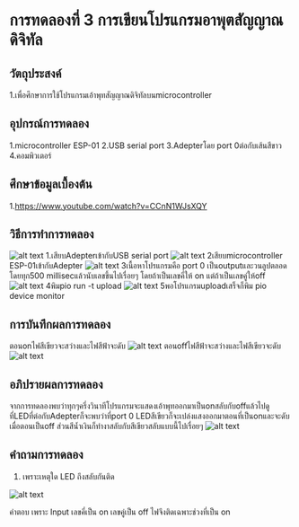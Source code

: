 # การทดลองที่ 3 การเขียนโปรแกรมอาพุตสัญญาณดิจิทัล

## วัตถุประสงค์
1.เพื่อศึกษาการใช้โปรแกรมเอ้าพุทสัญญาณดิจิทัลบนmicrocontroller

## อุปกรณ์การทดลอง
1.microcontroller ESP-01
2.USB serial port
3.Adepterโดย port 0ต่อกับเส้นสีขาว
4.คอมพิวเตอร์

## ศึกษาข้อมูลเบื้องต้น
1.https://www.youtube.com/watch?v=CCnN1WJsXQY
## วิธีการทำการทดลอง
![alt text](https://cdn.discordapp.com/attachments/337849529179308033/823923037723426836/unknown.png)
1.เสียบAdepterเข้ากับUSB serial port
![alt text](https://cdn.discordapp.com/attachments/337849529179308033/823923153708908584/unknown.png)
2เสียบmicrocontroller ESP-01เข้ากับAdepter
![alt text](https://cdn.discordapp.com/attachments/337849529179308033/823923252144504842/unknown.png)
3เนื้อหาโปรแกรมคือ port 0 เป็นoutputและวนลูปตลอดโดยทุก500 millisecแล้วนับเลขขึ้นไปเรื่อยๆ โดยถ้าเป็นเลขคี่ให้ on แต่ถ้าเป็นเลขคู่ให้off
![alt text](https://cdn.discordapp.com/attachments/337849529179308033/823923353546522673/unknown.png)
4พิมpio run -t upload
![alt text](https://cdn.discordapp.com/attachments/337849529179308033/823923483230732298/unknown.png)
5พอโปรแกรมuploadเสร็จก็พิม pio device monitor

## การบันทึกผลการทดลอง
ตอนonไฟสีเขียวจะสว่างและไฟสีฟ้าจะดับ
![alt text](https://cdn.discordapp.com/attachments/823924425152921641/823925611500011570/unknown.png)
ตอนoffไฟสีฟ้าจะสว่างและไฟสีเขียวจะดับ
![alt text](https://cdn.discordapp.com/attachments/823924425152921641/823924908979126292/unknown.png)

## อภิปรายผลการทดลอง
จากการทดลองพบว่าทุกๆครึ่งวินาทีโปรแกรมจะแสดงเอ้าพุทออกมาเป็นonสลับกับoffแล้วไปดูที่LEDที่ต่อกับAdepterก็จะพบว่าที่port 0 LEDสีเขียวก็จะเปล่งแสงออกมาตอนที่เป็นonและจะดับเมื่อตอนเป็นoff ส่วนสีน้ำเงินก็ทำงาสลับกับสีเขียวสลับแบบนี้ไปเรื่อยๆ
![alt text](https://cdn.discordapp.com/attachments/823924425152921641/823924908979126292/unknown.png)

## คำถามการทดลอง
1. เพราะเหตุใด LED ถึงสลับกันติด

![alt text](https://cdn.discordapp.com/attachments/823924425152921641/823925611500011570/unknown.png)

คำตอบ เพราะ Input เลขคี่เป็น on เลขคู่เป็น off ไฟจึงติดเฉพาะช่วงที่เป็น on 
